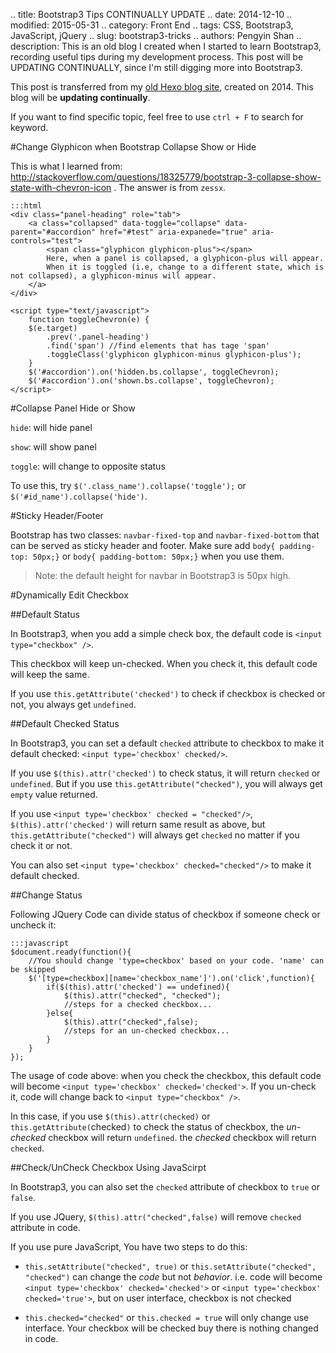 .. title: Bootstrap3 Tips CONTINUALLY UPDATE
.. date: 2014-12-10
.. modified: 2015-05-31
.. category: Front End
.. tags: CSS, Bootstrap3, JavaScript, jQuery
.. slug: bootstrap3-tricks
.. authors: Pengyin Shan
.. description: This is an old blog I created when I started to learn Bootstrap3, recording useful tips during my development process. This post will be UPDATING CONTINUALLY, since I'm still digging more into Bootstrap3.

This post is transferred from my <a href="http://blogpengyin.herokuapp.com/">old Hexo blog site</a>, created on 2014. This blog will be **updating continually**.

If you want to find specific topic, feel free to use `ctrl + F` to search for keyword.

#Change Glyphicon when Bootstrap Collapse Show or Hide

This is what I learned from: http://stackoverflow.com/questions/18325779/bootstrap-3-collapse-show-state-with-chevron-icon . The answer is from `zessx`.

    :::html
    <div class="panel-heading" role="tab">
        <a class="collapsed" data-toggle="collapse" data-parent="#accordion" href="#test" aria-expanede="true" aria-controls="test">
            <span class="glyphicon glyphicon-plus"></span>
            Here, when a panel is collapsed, a glyphicon-plus will appear.
            When it is toggled (i.e, change to a different state, which is not collapsed), a glyphicon-minus will appear.
        </a>
    </div>

    <script type="text/javascript">
        function toggleChevron(e) {
        $(e.target)
            .prev('.panel-heading')
            .find('span') //find elements that has tage 'span'
            .toggleClass('glyphicon glyphicon-minus glyphicon-plus');
        }
        $('#accordion').on('hidden.bs.collapse', toggleChevron);
        $('#accordion').on('shown.bs.collapse', toggleChevron);
    </script>

#Collapse Panel Hide or Show

`hide`: will hide panel

`show`: will show panel

`toggle`: will change to opposite status

To use this, try `$('.class_name').collapse('toggle');` or `$('#id_name').collapse('hide')`.

#Sticky Header/Footer

Bootstrap has two classes: `navbar-fixed-top` and `navbar-fixed-bottom` that can be served as sticky header and footer. Make sure add `body{ padding-top: 50px;}` or `body{ padding-bottom: 50px;}` when you use them.

>Note: the default height for navbar in Bootstrap3 is 50px high.

#Dynamically Edit Checkbox

##Default Status

In Bootstrap3, when you add a simple check box, the default code is `<input type="checkbox" />`.

This checkbox will keep un-checked. When you check it, this default code will keep the same.

If you use `this.getAttribute('checked')` to check if checkbox is checked or not, you always get `undefined`.

##Default Checked Status

In Bootstrap3, you can set a default `checked` attribute to checkbox to make it default checked: `<input type='checkbox' checked/>`.

If you use `$(this).attr('checked')` to check status, it will return `checked` or `undefined`. But if you use `this.getAttribute("checked")`, you will always get `empty` value returned.

If you use `<input type='checkbox' checked = "checked"/>`, `$(this).attr('checked')` will return same result as above, but `this.getAttribute("checked")` will always get `checked` no matter if you check it or not.

You can also set `<input type='checkbox' checked="checked"/>` to make it default checked.

##Change Status

Following JQuery Code can divide status of checkbox if someone check or uncheck it:

    :::javascript
    $document.ready(function(){
        //You should change 'type=checkbox' based on your code. 'name' can be skipped
        $('[type=checkbox][name='checkbox_name']').on('click',function){
            if($(this).attr('checked') == undefined){
                $(this).attr("checked", "checked");
                //steps for a checked checkbox...
            }else{
                $(this).attr("checked",false);
                //steps for an un-checked checkbox...
            }
        }
    });

The usage of code above: when you check the checkbox, this default code will become `<input type='checkbox' checked='checked'>`. If you un-check it, code will change back to `<input type="checkbox" />`.

In this case, if you use `$(this).attr(checked)` or `this.getAttribute(`checked`)` to check the status of checkbox, the *un-checked* checkbox will return `undefined`. the *checked* checkbox will return `checked`.

##Check/UnCheck Checkbox Using JavaScirpt

In Bootstrap3, you can also set the `checked` attribute of checkbox to `true` or `false`.

If you use JQuery, `$(this).attr("checked",false)` will remove `checked` attribute in code.

If you use pure JavaScript, You have two steps to do this:

- `this.setAttribute("checked", true)` or `this.setAttribute("checked", "checked")` can change the *code* but not *behavior*. i.e. code will become `<input type='checkbox' checked='checked'>` or `<input type='checkbox' checked='true'>`, but on user interface, checkbox is not checked

- `this.checked="checked"` or `this.checked = true` will only change use interface. Your checkbox will be checked buy there is nothing changed in code.
